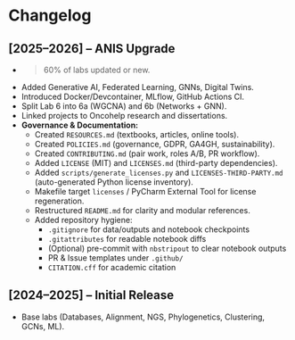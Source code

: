 # Changelog

## [2025–2026] – ANIS Upgrade
- >60% of labs updated or new.
- Added Generative AI, Federated Learning, GNNs, Digital Twins.
- Introduced Docker/Devcontainer, MLflow, GitHub Actions CI.
- Split Lab 6 into 6a (WGCNA) and 6b (Networks + GNN).
- Linked projects to Oncohelp research and dissertations.
- **Governance & Documentation:**
  - Created `RESOURCES.md` (textbooks, articles, online tools).
  - Created `POLICIES.md` (governance, GDPR, GA4GH, sustainability).
  - Created `CONTRIBUTING.md` (pair work, roles A/B, PR workflow).
  - Added `LICENSE` (MIT) and `LICENSES.md` (third-party dependencies).
  - Added `scripts/generate_licenses.py` and `LICENSES-THIRD-PARTY.md` (auto-generated Python license inventory).
  - Makefile target `licenses` / PyCharm External Tool for license regeneration.
  - Restructured `README.md` for clarity and modular references.
  - Added repository hygiene:
    - `.gitignore` for data/outputs and notebook checkpoints
    - `.gitattributes` for readable notebook diffs
    - (Optional) pre-commit with `nbstripout` to clear notebook outputs
    - PR & Issue templates under `.github/`
    - `CITATION.cff` for academic citation

## [2024–2025] – Initial Release
- Base labs (Databases, Alignment, NGS, Phylogenetics, Clustering, GCNs, ML).
